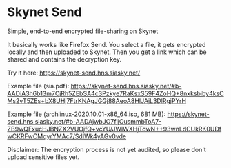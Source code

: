 # Skynet Send

Simple, end-to-end encrypted file-sharing on Skynet

It basically works like Firefox Send. You select a file, it gets encrypted locally and then uploaded to Skynet. Then you get a link which can be shared and contains the decryption key.

Try it here: https://skynet-send.hns.siasky.net/

Example file (sia.pdf): https://skynet-send.hns.siasky.net/#b-AADiA3h6b13m7CjRh5ZEbSA4c3Pzkye7RaKsxS59F4ZoHQ+8nxksbiby4ksCMs2vT5ZEs+bX8UHj7FtrKNAgJGGj88AeoA8HIJAjL3DlRgjPYrH

Example file (archlinux-2020.10.01-x86_64.iso, 681 MB): https://skynet-send.hns.siasky.net/#b-AADAjwbJO7fljOusmmbToA7-ZB9wQFxucHJBNZX2VUOjfQ+vcYU/JWlWXHjTowN++93wnLdCUkRK0UDfwCKRFwCMqyrYMAc7/SdIWk4yAGv0vde

Disclaimer: The encryption process is not yet audited, so please don't upload sensitive files yet.
